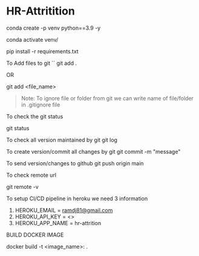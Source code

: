 # HR-Attritition

conda create -p venv python==3.9 -y

conda activate venv/

pip install -r requirements.txt

To Add files to git `` git add .

OR

git add <file_name>


> Note: To ignore file or folder from git we can write name of file/folder in .gitignore file

To check the git status

git status


To check all version maintained by git
git log


To create version/commit all changes by git
git commit -m "message"


To send version/changes to github
git push origin main


To check remote url

git remote -v

To setup CI/CD pipeline in heroku we need 3 information

1. HEROKU_EMAIL = ramdj81@gmail.com
2. HEROKU_API_KEY = <>
3. HEROKU_APP_NAME = hr-attrition


 BUILD DOCKER IMAGE

docker build -t <image_name>: .

